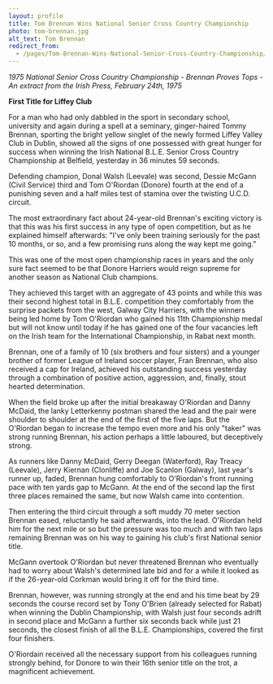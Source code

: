 ```yaml
---
layout: profile
title: Tom Brennan Wins National Senior Cross Country Championship
photo: tom-brennan.jpg
alt_text: Tom Brennan
redirect_from:
  - /pages/Tom-Brennan-Wins-National-Senior-Cross-Country-Championship/24/
---
```


*1975 National Senior Cross Country Championship - Brennan Proves Tops - An extract from the Irish Press, February 24th, 1975*

**First Title for Liffey Club**

For a man who had only dabbled in the sport in secondary school, university and again during a spell at a seminary, ginger-haired Tommy Brennan, sporting the bright yellow singlet of the newly formed Liffey Valley Club in Dublin, showed all the signs of one possessed with great hunger for success when winning the Irish National B.L.E. Senior Cross Country Championship at Belfield, yesterday in 36 minutes 59 seconds.

Defending champion, Donal Walsh (Leevale) was second, Dessie McGann (Civil Service) third and Tom O'Riordan (Donore) fourth at the end of a punishing seven and a half miles test of stamina over the twisting U.C.D. circuit.

The most extraordinary fact about 24-year-old Brennan's exciting victory is that this was his first success in any type of open competition, but as he explained himself afterwards: "I've only been training seriously for the past 10 months, or so, and a few promising runs along the way kept me going."

This was one of the most open championship races in years and the only sure fact seemed to be that Donore Harriers would reign supreme for another season as National Club champions.

They achieved this target with an aggregate of 43 points and while this was their second highest total in B.L.E. competition they comfortably from the surprise packets from the west, Galway City Harriers, with the winners being led home by Tom O'Riordan who gained his 11th Championship medal but will not know until today if he has gained one of the four vacancies left on the Irish team for the International Championship, in Rabat next month.

Brennan, one of a family of 10 (six brothers and four sisters) and a younger brother of former League of Ireland soccer player, Fran Brennan, who also received a cap for Ireland, achieved his outstanding success yesterday through a combination of positive action, aggression, and, finally, stout hearted determination.

When the field broke up after the initial breakaway O'Riordan and Danny McDaid, the lanky Letterkenny postman shared the lead and the pair were shoulder to shoulder at the end of the first of the five laps. But the O'Riordan began to increase the tempo even more and his only "taker" was strong running Brennan, his action perhaps a little laboured, but deceptively strong.

As runners like Danny McDaid, Gerry Deegan (Waterford), Ray Treacy (Leevale), Jerry Kiernan (Clonliffe) and Joe Scanlon (Galway), last year's runner up, faded, Brennan hung comfortably to O'Riordan's front running pace with ten yards gap to McGann. At the end of the second lap the first three places remained the same, but now Walsh came into contention.

Then entering the third circuit through a soft muddy 70 meter section Brennan eased, reluctantly he said afterwards, into the lead. O'Riordan held him for the next mile or so but the pressure was too much and with two laps remaining Brennan was on his way to gaining his club's first National senior title.

McGann overtook O'Riordan but never threatened Brennan who eventually had to worry about Walsh's determined late bid and for a while it looked as if the 26-year-old Corkman would bring it off for the third time.

Brennan, however, was running strongly at the end and his time beat by 29 seconds the course record set by Tony O'Brien (already selected for Rabat) when winning the Dublin Championship, with Walsh just four seconds adrift in second place and McGann a further six seconds back while just 21 seconds, the closest finish of all the B.L.E. Championships, covered the first four finishers.

O'Riordain received all the necessary support from his colleagues running strongly behind, for Donore to win their 16th senior title on the trot, a magnificent achievement.
